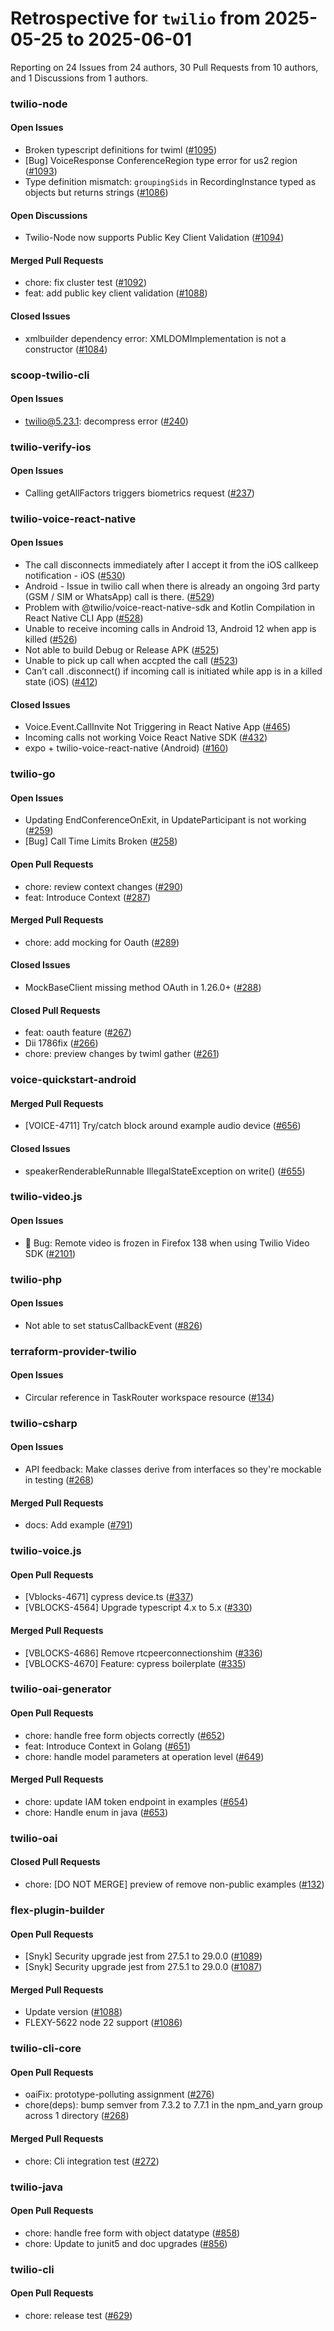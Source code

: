 # Retrospective for `twilio` from 2025-05-25 to 2025-06-01

Reporting on 24 Issues from 24 authors, 30 Pull Requests from 10 authors, and 1 Discussions from 1 authors.


### twilio-node

#### Open Issues

- Broken typescript definitions for twiml ([#1095](https://github.com/twilio/twilio-node/issues/1095))
- [Bug] VoiceResponse ConferenceRegion type error for us2 region ([#1093](https://github.com/twilio/twilio-node/issues/1093))
- Type definition mismatch: `groupingSids` in RecordingInstance typed as objects but returns strings ([#1086](https://github.com/twilio/twilio-node/issues/1086))

#### Open Discussions

- Twilio-Node now supports Public Key Client Validation ([#1094](https://github.com/twilio/twilio-node/discussions/1094))

#### Merged Pull Requests

- chore: fix cluster test ([#1092](https://github.com/twilio/twilio-node/pull/1092))
- feat: add public key client validation ([#1088](https://github.com/twilio/twilio-node/pull/1088))

#### Closed Issues

- xmlbuilder dependency error: XMLDOMImplementation is not a constructor ([#1084](https://github.com/twilio/twilio-node/issues/1084))

### scoop-twilio-cli

#### Open Issues

- twilio@5.23.1: decompress error ([#240](https://github.com/twilio/scoop-twilio-cli/issues/240))

### twilio-verify-ios

#### Open Issues

- Calling getAllFactors triggers biometrics request ([#237](https://github.com/twilio/twilio-verify-ios/issues/237))

### twilio-voice-react-native

#### Open Issues

- The call disconnects immediately after I accept it from the iOS callkeep notification - iOS ([#530](https://github.com/twilio/twilio-voice-react-native/issues/530))
- Android - Issue in twilio call when there is already an ongoing 3rd party (GSM  / SIM or WhatsApp) call is there. ([#529](https://github.com/twilio/twilio-voice-react-native/issues/529))
- Problem with @twilio/voice-react-native-sdk and Kotlin Compilation in React Native CLI App ([#528](https://github.com/twilio/twilio-voice-react-native/issues/528))
- Unable to receive incoming calls in Android 13, Android 12 when app is killed ([#526](https://github.com/twilio/twilio-voice-react-native/issues/526))
- Not able to build Debug or Release APK ([#525](https://github.com/twilio/twilio-voice-react-native/issues/525))
- Unable to pick up call when accpted the call ([#523](https://github.com/twilio/twilio-voice-react-native/issues/523))
- Can’t call .disconnect() if incoming call is initiated while app is in a killed state (iOS) ([#412](https://github.com/twilio/twilio-voice-react-native/issues/412))

#### Closed Issues

- Voice.Event.CallInvite Not Triggering in React Native App ([#465](https://github.com/twilio/twilio-voice-react-native/issues/465))
- Incoming calls not working Voice React Native SDK ([#432](https://github.com/twilio/twilio-voice-react-native/issues/432))
- expo + twilio-voice-react-native (Android) ([#160](https://github.com/twilio/twilio-voice-react-native/issues/160))

### twilio-go

#### Open Issues

- Updating EndConferenceOnExit, in UpdateParticipant is not working ([#259](https://github.com/twilio/twilio-go/issues/259))
- [Bug] Call Time Limits Broken ([#258](https://github.com/twilio/twilio-go/issues/258))

#### Open Pull Requests

- chore: review context changes ([#290](https://github.com/twilio/twilio-go/pull/290))
- feat: Introduce Context ([#287](https://github.com/twilio/twilio-go/pull/287))

#### Merged Pull Requests

- chore: add mocking for Oauth ([#289](https://github.com/twilio/twilio-go/pull/289))

#### Closed Issues

- MockBaseClient missing method OAuth in 1.26.0+ ([#288](https://github.com/twilio/twilio-go/issues/288))

#### Closed Pull Requests

- feat: oauth feature ([#267](https://github.com/twilio/twilio-go/pull/267))
- Dii 1786fix ([#266](https://github.com/twilio/twilio-go/pull/266))
- chore: preview changes by twiml gather ([#261](https://github.com/twilio/twilio-go/pull/261))

### voice-quickstart-android

#### Merged Pull Requests

- [VOICE-4711] Try/catch block around example audio device ([#656](https://github.com/twilio/voice-quickstart-android/pull/656))

#### Closed Issues

- speakerRenderableRunnable IllegalStateException on write() ([#655](https://github.com/twilio/voice-quickstart-android/issues/655))

### twilio-video.js

#### Open Issues

- 🐞 Bug: Remote video is frozen in Firefox 138 when using Twilio Video SDK ([#2101](https://github.com/twilio/twilio-video.js/issues/2101))

### twilio-php

#### Open Issues

- Not able to set statusCallbackEvent ([#826](https://github.com/twilio/twilio-php/issues/826))

### terraform-provider-twilio

#### Open Issues

- Circular reference in TaskRouter workspace resource ([#134](https://github.com/twilio/terraform-provider-twilio/issues/134))

### twilio-csharp

#### Open Issues

- API feedback: Make classes derive from interfaces so they're mockable in testing ([#268](https://github.com/twilio/twilio-csharp/issues/268))

#### Merged Pull Requests

- docs: Add example ([#791](https://github.com/twilio/twilio-csharp/pull/791))

### twilio-voice.js

#### Open Pull Requests

- [Vblocks-4671] cypress device.ts ([#337](https://github.com/twilio/twilio-voice.js/pull/337))
- [VBLOCKS-4564] Upgrade typescript 4.x to 5.x ([#330](https://github.com/twilio/twilio-voice.js/pull/330))

#### Merged Pull Requests

- [VBLOCKS-4686] Remove rtcpeerconnectionshim ([#336](https://github.com/twilio/twilio-voice.js/pull/336))
- [VBLOCKS-4670] Feature: cypress boilerplate ([#335](https://github.com/twilio/twilio-voice.js/pull/335))

### twilio-oai-generator

#### Open Pull Requests

- chore: handle free form objects correctly ([#652](https://github.com/twilio/twilio-oai-generator/pull/652))
- feat: Introduce Context in Golang ([#651](https://github.com/twilio/twilio-oai-generator/pull/651))
- chore: handle model parameters at operation level ([#649](https://github.com/twilio/twilio-oai-generator/pull/649))

#### Merged Pull Requests

- chore: update IAM token endpoint in examples ([#654](https://github.com/twilio/twilio-oai-generator/pull/654))
- chore: Handle enum in java ([#653](https://github.com/twilio/twilio-oai-generator/pull/653))

### twilio-oai

#### Closed Pull Requests

- chore: [DO NOT MERGE] preview of remove non-public examples ([#132](https://github.com/twilio/twilio-oai/pull/132))

### flex-plugin-builder

#### Open Pull Requests

- [Snyk] Security upgrade jest from 27.5.1 to 29.0.0 ([#1089](https://github.com/twilio/flex-plugin-builder/pull/1089))
- [Snyk] Security upgrade jest from 27.5.1 to 29.0.0 ([#1087](https://github.com/twilio/flex-plugin-builder/pull/1087))

#### Merged Pull Requests

- Update version ([#1088](https://github.com/twilio/flex-plugin-builder/pull/1088))
- FLEXY-5622 node 22 support ([#1086](https://github.com/twilio/flex-plugin-builder/pull/1086))

### twilio-cli-core

#### Open Pull Requests

- oaiFix: prototype-polluting assignment ([#276](https://github.com/twilio/twilio-cli-core/pull/276))
- chore(deps): bump semver from 7.3.2 to 7.7.1 in the npm_and_yarn group across 1 directory ([#268](https://github.com/twilio/twilio-cli-core/pull/268))

#### Merged Pull Requests

- chore: Cli integration test ([#272](https://github.com/twilio/twilio-cli-core/pull/272))

### twilio-java

#### Open Pull Requests

- chore: handle free form with object datatype ([#858](https://github.com/twilio/twilio-java/pull/858))
- chore: Update to junit5 and doc upgrades ([#856](https://github.com/twilio/twilio-java/pull/856))

### twilio-cli

#### Open Pull Requests

- chore: release test ([#629](https://github.com/twilio/twilio-cli/pull/629))